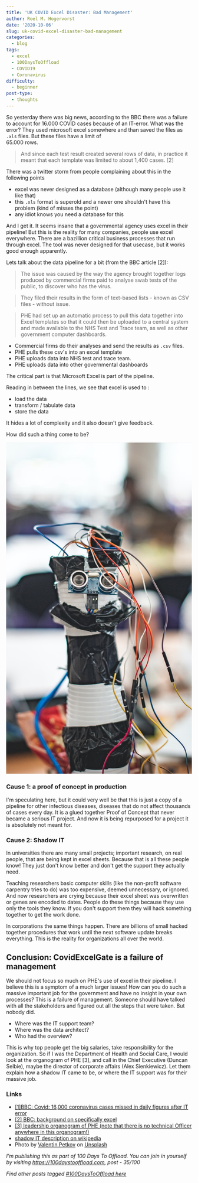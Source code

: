 ```yaml
---
title: 'UK COVID Excel Disaster: Bad Management'
author: Roel M. Hogervorst
date: '2020-10-06'
slug: uk-covid-excel-disaster-bad-management
categories:
  - blog
tags:
  - excel
  - 100DaysToOffload
  - COVID19
  - Coronavirus
difficulty:
  - beginner
post-type:
  - thoughts
---
```


So yesterday there was big news, according to the BBC there was a
failure to account for 16.000 COVID cases because of an IT-error.
What was the error? They used microsoft excel somewhere and than
saved the files as `.xls` files. But these files have a limit of  
65.000 rows.

> And since each test result created several rows of data, in practice it meant that each template was limited to about 1,400 cases. [2]

There was a twitter storm from people complaining about this in the following points

- excel was never designed as a database (although many people use it like that)
- this `.xls` format is superold and a newer one shouldn't have this problem (kind of misses the point)
- any idiot knows you need a database for this


And I get it. It seems insane that a governmental agency uses excel in
their pipeline! But this is the reality for many companies, people use excel everywhere. There are a bazillion critical business processes that run through excel. The tool was never designed for that usecase, but it works good enough apparently. 

Lets talk about the data pipeline for a bit (from the BBC article [2]):

> The issue was caused by the way the agency brought together logs produced by commercial firms paid to analyse swab tests of the public, to discover who has the virus.

> They filed their results in the form of text-based lists - known as CSV files - without issue.

> PHE had set up an automatic process to pull this data together into Excel templates so that it could then be uploaded to a central system and made available to the NHS Test and Trace team, as well as other government computer dashboards.

- Commercial firms do their analyses and send the results as `.csv` files.
- PHE pulls these csv's into an excel template
- PHE uploads data into NHS test and trace team.
- PHE uploads data into other governmental dashboards

The critical part is that Microsoft Excel is part of the pipeline. 

Reading in between the lines, we see that excel is used to :

- load the data
- transform / tabulate data
- store the data

It hides a lot of complexity and it also doesn't give feedback.

How did such a thing come to be?

![](valentin-petkov-uKS_wcTAMZU-unsplash.jpg)


### Cause 1: a proof of concept in production
I'm speculating here, but it could very well be that this is just a copy
of a pipeline for other infectious diseases, diseases that do not affect
thousands of cases every day. It is a glued together Proof of Concept
that never became a serious IT project. And now it is being repurposed
for a project it is absolutely not meant for.

### Cause 2: Shadow IT
In universities there are many small projects; important research, on real people, that are being kept in excel sheets. Because that is all these people know! They just don't know better and don't get the support
they actually need. 

Teaching researchers basic computer skills (like the non-profit software carpentry tries to do) was too expensive, deemed unnecessary, or
ignored. And now researchers are crying because their excel sheet was overwritten or genes are encoded to dates. People do these things because they use only the tools they know. If you don't support them they will
hack something together to get the work done. 

In corporations the same things happen. There are billions of small hacked together procedures that work until
the next software update breaks everything. This is the reality for organizations all over the world.

## Conclusion: CovidExcelGate is a failure of management
We should not focus so much on PHE's use of excel in their pipeline.
I believe this is a symptom of a much larger issues! How can you do such
a massive important job for the government and have no insight in your own processes? 
This is a failure of management. Someone should have talked with all the stakeholders and figured out all the steps that were taken. But nobody did. 

- Where was the IT support team? 
- Where was the data architect?
- Who had the overview?

This is why top people get the big salaries, take responsibility for the organization. So if I was the Department of Health and Social Care, I would look at the organogram of PHE [3], and call in the Chief Executive (Duncan Selbie), maybe the director of corporate affairs (Alex Sienkiewicz). Let them explain how a shadow IT came to be, or where the IT support was for their massive job.



### Links

- [ [1]BBC: Covid: 16,000 coronavirus cases missed in daily figures after IT error](https://www.bbc.com/news/uk-54412581)
- [ [2] BBC: background on specifically excel](https://www.bbc.com/news/technology-54423988)
- [[3] leadership organogram of PHE (note that there is no technical Officer anywhere in this organogram!) ](https://assets.publishing.service.gov.uk/government/uploads/system/uploads/attachment_data/file/903185/Our_Leadership_organogram_22_7_2020.pdf)
- [shadow IT description on wikipedia](https://en.wikipedia.org/wiki/Shadow_IT)
- <span>Photo by <a href="https://unsplash.com/@thefreak1337?utm_source=unsplash&amp;utm_medium=referral&amp;utm_content=creditCopyText">Valentin Petkov</a> on <a href="https://unsplash.com/s/photos/ducktape?utm_source=unsplash&amp;utm_medium=referral&amp;utm_content=creditCopyText">Unsplash</a></span>

*I’m publishing this as part of 100 Days To Offload. You can join in yourself by visiting https://100daystooffload.com, post - 35/100*

*Find other posts tagged  [#100DaysToOffload here](https://notes.rmhogervorst.nl/tags/100DaysToOffload/)*
